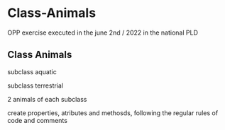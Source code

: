 # Class-Animals
OPP exercise executed in the june 2nd / 2022 in the national PLD 

## Class Animals

subclass aquatic

subclass terrestrial

2 animals of each subclass

create properties, atributes and methosds, following the regular rules of code and comments
